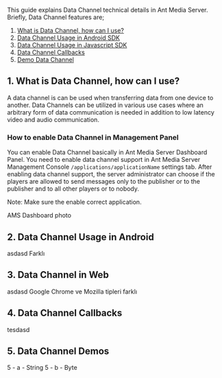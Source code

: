 This guide explains Data Channel technical details in Ant Media Server. Briefly, Data Channel features are;
1. [What is Data Channel, how can I use?](#1-what-is-data-channel-how-can-i-use)
2. [Data Channel Usage in Android SDK](#2-data-channel-usage-in-android-sdk)
3. [Data Channel Usage in Javascript SDK](#3-data-channel-usage-in-javascript-sdk)
4. [Data Channel Callbacks](#4-data-channel-callbacks)
5. [Demo Data Channel](#5-data-channel-demos)

## 1. What is Data Channel, how can I use?
A data channel is can be used when transferring data from one device to another. Data Channels can be utilized in various use cases where an arbitrary form of data communication is needed in addition to low latency video and audio communication.

### How to enable Data Channel in Management Panel

You can enable Data Channel basically in Ant Media Server Dashboard Panel. You need to enable data channel support in Ant Media Server Management Console `/applications/applicationName` settings tab. After enabling data channel support, the server administrator can choose if the players are allowed to send messages only to the publisher or to the publisher and to all other players or to nobody.

Note: Make sure the enable correct application.

AMS Dashboard photo

## 2. Data Channel Usage in Android 
asdasd
Farklı

## 3. Data Channel in Web
asdasd
Google Chrome ve Mozilla tipleri farklı 

## 4. Data Channel Callbacks
tesdasd

## 5. Data Channel Demos

5 - a - String
5 - b - Byte

